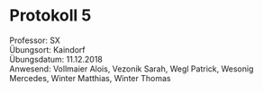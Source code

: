 # Protokoll 5 <img src="https://upload.wikimedia.org/wikipedia/commons/thumb/3/30/HTL_Kaindorf_Logo.svg/300px-HTL_Kaindorf_Logo.svg.png" alt="">  
  
Professor: SX  
Übungsort: Kaindorf   
Übungsdatum: 11.12.2018  
Anwesend: Vollmaier Alois, Vezonik Sarah, Wegl Patrick, Wesonig Mercedes, Winter Matthias, Winter Thomas
